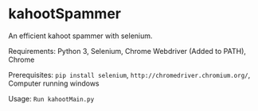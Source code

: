 # kahootSpammer
An efficient kahoot spammer with selenium.

Requirements: Python 3, Selenium, Chrome Webdriver (Added to PATH), Chrome

Prerequisites: `pip install selenium`,
`http://chromedriver.chromium.org/`,
Computer running windows

Usage: `Run kahootMain.py`
